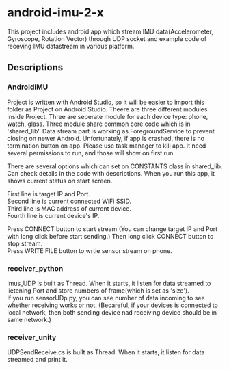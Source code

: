 # android-imu-2-x
This project includes android app which stream IMU data(Accelerometer, Gyroscope, Rotation Vector) through UDP socket and example code of receving IMU datastream in various platform.

## Descriptions
### AndroidIMU
Project is written with Android Studio, so it will be easier to import this folder as Project on Android Studio. Theere are three different modules inside Project. Three are seperate module for each device type: phone, watch, glass. Three module share common core code which is in 'shared_lib'. Data stream part is working as ForegroundService to prevent closing on newer Android. Unfortunately, if app is crashed, there is no termination button on app. Please use task manager to kill app. It need several permissions to run, and those will show on first run.

There are several options which can set on CONSTANTS class in shared_lib. Can check details in the code with descriptions. 
When you run this app, it shows current status on start screen. 

First line is target IP and Port.  
Second line is current connected WiFi SSID.  
Third line is MAC address of current device.  
Fourth line is current device's IP.  

Press CONNECT button to start stream.(You can change target IP and Port with long click before start sending.) Then long click CONNECT button to stop stream.  
Press WRITE FILE button to wrtie sensor stream on phone.

### receiver_python
imus_UDP is built as Thread. When it starts, it listen for data streamed to lietening Port and store numbers of frame(which is set as 'size').  
If you run sensorUDp.py, you can see number of data incoming to see whether receiving works or not. (Becareful, if your devices is connected to local network, then both sending device nad receiving device should be in same network.)

### receiver_unity
UDPSendReceive.cs is built as Thread. When it starts, it listen for data streamed and print it. 
